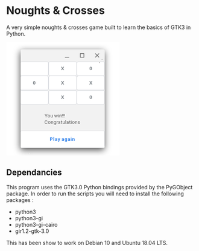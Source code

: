 # Noughts & Crosses

A very simple noughts & crosses game built to learn the basics of GTK3 in
Python.

![A screenshot of the application](./capture.png)

## Dependancies

This program uses the GTK3.0 Python bindings provided by the PyGObject package.
In order to run the scripts you will need to install the following packages :

- python3
- python3-gi
- python3-gi-cairo
- gir1.2-gtk-3.0

This has been show to work on Debian 10 and Ubuntu 18.04 LTS.
